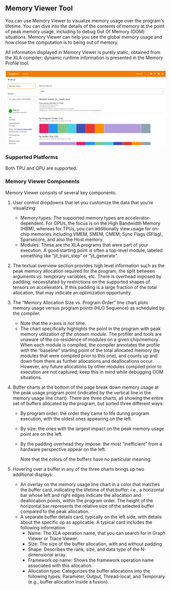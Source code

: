 ## Memory Viewer Tool

You can use Memory Viewer to visualize memory usage over the program's lifetime.
You can dive into the details of the contents of memory at the point of peak
memory usage, including to debug Out Of Memory (OOM) situations. Memory Viewer
can help you see the global memory usage and how close the computation is to
being out of memory.

All information displayed in Memory Viewer is purely static, obtained from the
XLA compiler; dynamic runtime information is presented in the Memory Profile
tool.

![Memory Viewer](images/memory_viewer.png)

### Supported Platforms

Both TPU and GPU are supported.

### Memory Viewer Components

Memory Viewer consists of several key components:

1.  User control dropdowns that let you customize the data that you’re
    visualizing:
    *   Memory types: The supported memory types are accelerator-dependent. For
        GPUs, the focus is on the High Bandwidth Memory (HBM), whereas for TPUs,
        you can additionally view usage for on-chip memories including VMEM,
        SMEM, CMEM, Sync Flags (SFlag), Sparsecore, and also the Host memory.
    *   Modules: These are the XLA programs that were part of your execution. A
        good starting point is often a top-level module, labeled something like
        “jit_train_step” or “jit_generate”.
2.  The textual overview section provides high level information such as the
    peak memory allocation required for the program, the split between arguments
    vs. temporary variables, etc. There is overhead imposed by padding,
    necessitated by restrictions on the supported shapes of tensors on
    accelerators. If this padding is a large fraction of the total allocation,
    that may indicate an optimization opportunity.
3.  The “Memory Allocation Size vs. Program Order” line chart plots memory usage
    versus program points (HLO Sequence) as scheduled by the compiler.
    *   Note that the x-axis is *not* time.
    *   The chart specifically highlights the point in the program with peak
        memory utilization *of the chosen module*. The profiler and tools are
        unaware of the co-residence of modules on a given chip/memory. When each
        module is compiled, the compiler annotates the profile with the
        “baseline” starting point of the total allocated memory (by modules that
        were compiled prior to this one), and counts up and down from there as
        further allocations and deallocations occur. However, any future
        allocations by other modules compiled prior to execution are not
        captured; keep this in mind while debugging OOM situations.
4.  Buffer charts at the bottom of the page break down memory usage at the peak
    usage program point (indicated by the vertical line in the memory usage line
    chart). There are three charts, all showing the entire set of buffers
    allocated by the program, but sorted three different ways:

    *   By program order: the order they came to life during program execution,
        with the oldest ones appearing on the left.
    *   By size: the ones with the largest impact on the peak memory usage point
        are on the left.
    *   By the padding overhead they impose: the most “inefficient” from a
        hardware perspective appear on the left.

        Note that the colors of the buffers have no particular meaning.

5.  Hovering over a buffer in any of the three charts brings up two additional
    displays:

    *   An overlay on the memory usage line chart in a color that matches the
        buffer card, indicating the lifetime of that buffer; i.e., a horizontal
        bar whose left and right edges indicate the allocation and deallocation
        points, within the program order. The height of the horizontal bar
        represents the relative size of the selected buffer compared to the peak
        allocation.
    *   A separate buffer details card, typically on the left side, with details
        about the specific op as applicable. A typical card includes the
        following information:
        *   Name: The XLA operation name, that you can search for in Graph
            Viewer or Trace Viewer.
        *   Size: The size of the buffer allocation, with and without padding.
        *   Shape: Describes the rank, size, and data type of the N-dimensional
            array.
        *   Framework op name: Shows the framework operation name associated
            with this allocation.
        *   Allocation type: Categorizes the buffer allocations into the
            following types: Parameter, Output, Thread-local, and Temporary
            (e.g., buffer allocation inside a fusion).
